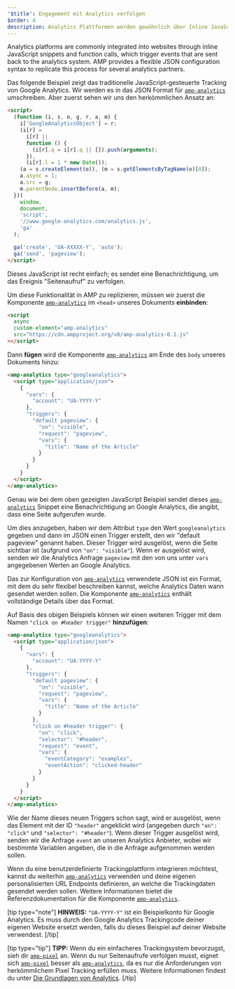 ```yaml
---
'$title': Engagement mit Analytics verfolgen
$order: 4
description: Analytics Plattformen werden gewöhnlich über Inline JavaScript Snippets und Funktionsaufrufe in Websites integriert. Diese triggern Ereignisse, die an das Analytics System …
---
```


Analytics platforms are commonly integrated into websites through inline JavaScript snippets and function calls, which trigger events that are sent back to the analytics system. AMP provides a flexible JSON configuration syntax to replicate this process for several analytics partners.

Das folgende Beispiel zeigt das traditionelle JavaScript-gesteuerte Tracking von Google Analytics. Wir werden es in das JSON Format für [`amp-analytics`](../../../../documentation/components/reference/amp-analytics.md) umschreiben. Aber zuerst sehen wir uns den herkömmlichen Ansatz an:

```html
<script>
  (function (i, s, o, g, r, a, m) {
    i['GoogleAnalyticsObject'] = r;
    (i[r] =
      i[r] ||
      function () {
        (i[r].q = i[r].q || []).push(arguments);
      }),
      (i[r].l = 1 * new Date());
    (a = s.createElement(o)), (m = s.getElementsByTagName(o)[0]);
    a.async = 1;
    a.src = g;
    m.parentNode.insertBefore(a, m);
  })(
    window,
    document,
    'script',
    '//www.google-analytics.com/analytics.js',
    'ga'
  );

  ga('create', 'UA-XXXXX-Y', 'auto');
  ga('send', 'pageview');
</script>
```

Dieses JavaScript ist recht einfach; es sendet eine Benachrichtigung, um das Ereignis "Seitenaufruf" zu verfolgen.

Um diese Funktionalität in AMP zu replizieren, müssen wir zuerst die Komponente [`amp-analytics`](../../../../documentation/components/reference/amp-analytics.md) im `<head>` unseres Dokuments **einbinden**:

```html
<script
  async
  custom-element="amp-analytics"
  src="https://cdn.ampproject.org/v0/amp-analytics-0.1.js"
></script>
```

Dann **fügen** wird die Komponente [`amp-analytics`](../../../../documentation/components/reference/amp-analytics.md) am Ende des `body` unseres Dokuments hinzu:

```html
<amp-analytics type="googleanalytics">
  <script type="application/json">
    {
      "vars": {
        "account": "UA-YYYY-Y"
      },
      "triggers": {
        "default pageview": {
          "on": "visible",
          "request": "pageview",
          "vars": {
            "title": "Name of the Article"
          }
        }
      }
    }
  </script>
</amp-analytics>
```

Genau wie bei dem oben gezeigten JavaScript Beispiel sendet dieses [`amp-analytics`](../../../../documentation/components/reference/amp-analytics.md) Snippet eine Benachrichtigung an Google Analytics, die angibt, dass eine Seite aufgerufen wurde.

Um dies anzugeben, haben wir dem Attribut `type` den Wert `googleanalytics` gegeben und dann im JSON einen Trigger erstellt, den wir "default pageview" genannt haben. Dieser Trigger wird ausgelöst, wenn die Seite sichtbar ist (aufgrund von `"on": "visible"`). Wenn er ausgelöst wird, senden wir die Analytics Anfrage `pageview` mit den von uns unter `vars` angegebenen Werten an Google Analytics.

Das zur Konfiguration von [`amp-analytics`](../../../../documentation/components/reference/amp-analytics.md) verwendete JSON ist ein Format, mit dem du sehr flexibel beschreiben kannst, welche Analytics Daten wann gesendet werden sollen. Die Komponente [`amp-analytics`](../../../../documentation/components/reference/amp-analytics.md) enthält vollständige Details über das Format.

Auf Basis des obigen Beispiels können wir einen weiteren Trigger mit dem Namen `"click on #header trigger"` **hinzufügen**:

```html
<amp-analytics type="googleanalytics">
  <script type="application/json">
    {
      "vars": {
        "account": "UA-YYYY-Y"
      },
      "triggers": {
        "default pageview": {
          "on": "visible",
          "request": "pageview",
          "vars": {
            "title": "Name of the Article"
          }
        },
        "click on #header trigger": {
          "on": "click",
          "selector": "#header",
          "request": "event",
          "vars": {
            "eventCategory": "examples",
            "eventAction": "clicked-header"
          }
        }
      }
    }
  </script>
</amp-analytics>
```

Wie der Name dieses neuen Triggers schon sagt, wird er ausgelöst, wenn das Element mit der ID `"header"` angeklickt wird (angegeben durch `"on": "click"` und `"selector": "#header"`). Wenn dieser Trigger ausgelöst wird, senden wir die Anfrage `event` an unseren Analytics Anbieter, wobei wir bestimmte Variablen angeben, die in die Anfrage aufgenommen werden sollen.

Wenn du eine benutzerdefinierte Trackingplattform integrieren möchtest, kannst du weiterhin [ ](../../../../documentation/components/reference/amp-analytics.md)[`amp-analytics`](../../../../documentation/components/reference/amp-analytics.md) verwenden und deine eigenen personalisierten URL Endpoints definieren, an welche die Trackingdaten gesendet werden sollen. Weitere Informationen bietet die Referenzdokumentation für die Komponente [`amp-analytics`](../../../../documentation/components/reference/amp-analytics.md).

[tip type="note"] **HINWEIS:** `"UA-YYYY-Y"` ist ein Beispielkonto für Google Analytics. Es muss durch den Google Analytics Trackingcode deiner eigenen Website ersetzt werden, falls du dieses Beispiel auf deiner Website verwendest. [/tip]

[tip type="tip"] **TIPP:** Wenn du ein einfacheres Trackingsystem bevorzugst, sieh dir [`amp-pixel`](../../../../documentation/components/reference/amp-pixel.md) an. Wenn du nur Seitenaufrufe verfolgen musst, eignet sich [`amp-pixel`](../../../../documentation/components/reference/amp-pixel.md) besser als [`amp-analytics`](../../../../documentation/components/reference/amp-analytics.md), da es nur die Anforderungen von herkömmlichem Pixel Tracking erfüllen muss. Weitere Informationen findest du unter [Die Grundlagen von Analytics](../../../../documentation/guides-and-tutorials/optimize-measure/configure-analytics/analytics_basics.md). [/tip]
